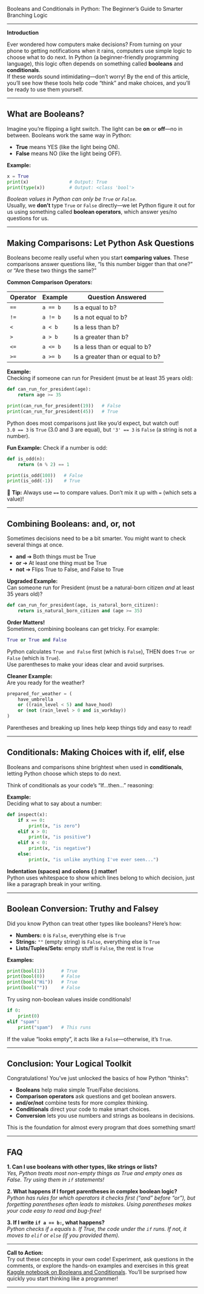 Booleans and Conditionals in Python: The Beginner’s Guide to Smarter Branching Logic

---

**Introduction**

Ever wondered how computers make decisions? From turning on your phone to getting notifications when it rains, computers use simple logic to choose what to do next. In Python (a beginner-friendly programming language), this logic often depends on something called **booleans** and **conditionals**.  
If these words sound intimidating—don’t worry! By the end of this article, you’ll see how these tools help code “think” and make choices, and you’ll be ready to use them yourself.

---

## What are Booleans?

Imagine you’re flipping a light switch. The light can be **on** or **off**—no in between. Booleans work the same way in Python:

- **True** means YES (like the light being ON).
- **False** means NO (like the light being OFF).

**Example:**
```python
x = True
print(x)               # Output: True
print(type(x))         # Output: <class 'bool'>
```
_Boolean values in Python can only be `True` or `False`._  
Usually, we **don’t** type `True` or `False` directly—we let Python figure it out for us using something called **boolean operators**, which answer yes/no questions for us.

---

## Making Comparisons: Let Python Ask Questions

Booleans become really useful when you start **comparing values**. These comparisons answer questions like, “Is this number bigger than that one?” or “Are these two things the same?”

**Common Comparison Operators:**

| Operator    | Example         | Question Answered             |
|-------------|----------------|------------------------------|
| `==`        | `a == b`       | Is a equal to b?             |
| `!=`        | `a != b`       | Is a not equal to b?         |
| `<`         | `a < b`        | Is a less than b?            |
| `>`         | `a > b`        | Is a greater than b?         |
| `<=`        | `a <= b`       | Is a less than or equal to b?|
| `>=`        | `a >= b`       | Is a greater than or equal to b?|

**Example:**  
Checking if someone can run for President (must be at least 35 years old):
```python
def can_run_for_president(age):
    return age >= 35

print(can_run_for_president(19))   # False
print(can_run_for_president(45))   # True
```
Python does most comparisons just like you’d expect, but watch out!  
`3.0 == 3` is `True` (3.0 and 3 are equal), but `'3' == 3` is `False` (a string is not a number).

**Fun Example:**
Check if a number is odd:
```python
def is_odd(n):
    return (n % 2) == 1

print(is_odd(100))   # False
print(is_odd(-1))    # True
```

🚩 **Tip:** Always use `==` to compare values. Don’t mix it up with `=` (which sets a value)!

---

## Combining Booleans: and, or, not

Sometimes decisions need to be a bit smarter. You might want to check several things at once.

- **and** ➔ Both things must be True
- **or** ➔ At least one thing must be True
- **not** ➔ Flips True to False, and False to True

**Upgraded Example:**  
Can someone run for President (must be a natural-born citizen *and* at least 35 years old)?
```python
def can_run_for_president(age, is_natural_born_citizen):
    return is_natural_born_citizen and (age >= 35)
```

**Order Matters!**  
Sometimes, combining booleans can get tricky. For example:
```python
True or True and False
```
Python calculates `True and False` first (which is `False`), THEN does `True or False` (which is `True`).  
Use parentheses to make your ideas clear and avoid surprises.

**Cleaner Example:**  
Are you ready for the weather?
```python
prepared_for_weather = (
    have_umbrella
    or ((rain_level < 5) and have_hood)
    or (not (rain_level > 0 and is_workday))
)
```
Parentheses and breaking up lines help keep things tidy and easy to read!

---

## Conditionals: Making Choices with if, elif, else

Booleans and comparisons shine brightest when used in **conditionals**, letting Python choose which steps to do next.

Think of conditionals as your code’s “If…then…” reasoning:

**Example:**  
Deciding what to say about a number:
```python
def inspect(x):
    if x == 0:
        print(x, "is zero")
    elif x > 0:
        print(x, "is positive")
    elif x < 0:
        print(x, "is negative")
    else:
        print(x, "is unlike anything I've ever seen...")
```

**Indentation (spaces) and colons (:) matter!**  
Python uses whitespace to show which lines belong to which decision, just like a paragraph break in your writing.

---

## Boolean Conversion: Truthy and Falsey

Did you know Python can treat other types like booleans? Here’s how:

- **Numbers:** `0` is `False`, everything else is `True`
- **Strings:** `""` (empty string) is `False`, everything else is `True`
- **Lists/Tuples/Sets:** empty stuff is `False`, the rest is `True`

**Examples:**
```python
print(bool(1))      # True
print(bool(0))      # False
print(bool("Hi"))   # True
print(bool(""))     # False
```
Try using non-boolean values inside conditionals!  
```python
if 0:
    print(0)
elif "spam":
    print("spam")   # This runs
```
If the value “looks empty”, it acts like a `False`—otherwise, it’s `True`.

---

## Conclusion: Your Logical Toolkit

Congratulations! You’ve just unlocked the basics of how Python “thinks”:

- **Booleans** help make simple True/False decisions.
- **Comparison operators** ask questions and get boolean answers.
- **and/or/not** combine tests for more complex thinking.
- **Conditionals** direct your code to make smart choices.
- **Conversion** lets you use numbers and strings as booleans in decisions.

This is the foundation for almost every program that does something smart!

---

## FAQ

**1. Can I use booleans with other types, like strings or lists?**  
*Yes, Python treats most non-empty things as True and empty ones as False. Try using them in `if` statements!*

**2. What happens if I forget parentheses in complex boolean logic?**  
*Python has rules for which operators it checks first (“and” before “or”), but forgetting parentheses often leads to mistakes. Using parentheses makes your code easy to read and bug-free!*

**3. If I write `if a == b:`, what happens?**  
*Python checks if `a` equals `b`. If True, the code under the `if` runs. If not, it moves to `elif` or `else` (if you provided them).*

---

**Call to Action:**  
Try out these concepts in your own code! Experiment, ask questions in the comments, or explore the hands-on examples and exercises in this great [Kaggle notebook on Booleans and Conditionals](https://www.kaggle.com/code/colinmorris/booleans-and-conditionals). You’ll be surprised how quickly you start thinking like a programmer!

---